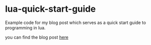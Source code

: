 # lua-quick-start-guide
Example code for my blog post which serves as a quick start guide to programming in lua.

you can find the blog post [here](https://lacklustergames.blogspot.com/2020/08/lua-quick-start-guide.html)
